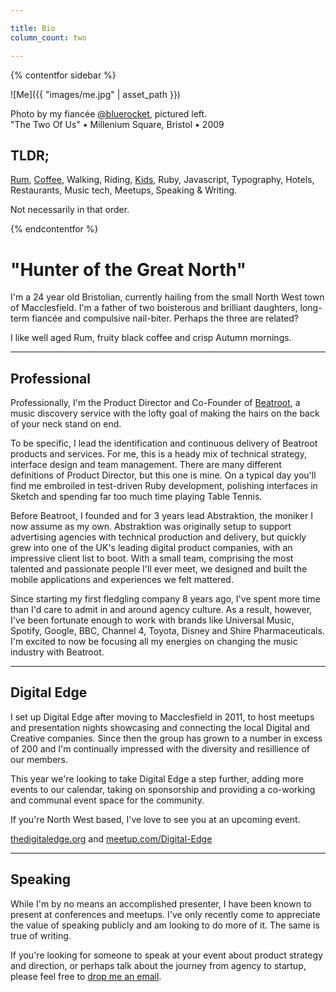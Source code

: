 ```yaml
---

title: Bio
column_count: two

---
```


{% contentfor sidebar %}

![Me]({{ "images/me.jpg" | asset_path }})

Photo by my fianc&eacute;e [@bluerocket](http://twitter.com/bluerocket), pictured left.<br/>"The Two Of Us" &bull; Millenium Square, Bristol &bull; 2009

## TLDR;

[Rum](http://www.thewhiskyexchange.com/P-4548.aspx), [Coffee](http://shop.squaremilecoffee.com/), Walking, Riding, [Kids](https://secure.flickr.com/photos/bluerocketgirly/9014304775/), Ruby, Javascript, Typography, Hotels, Restaurants, Music tech, Meetups, Speaking & Writing.

Not necessarily in that order.

{% endcontentfor %}

# "Hunter of the Great&nbsp;North"

I'm a 24 year old Bristolian, currently hailing from the small North West town of Macclesfield. I'm a father of two boisterous and brilliant daughters, long-term fianc&eacute;e and compulsive nail-biter. Perhaps the three are related?

I like well aged Rum, fruity black coffee and crisp Autumn mornings.

***

## Professional

Professionally, I'm the Product Director and Co-Founder of [Beatroot](http://beatroot.com), a music discovery service with the lofty goal of making the hairs on the back of your neck stand on end.

To be specific, I lead the identification and continuous delivery of Beatroot products and services. For me, this is a heady mix of technical strategy, interface design and team management. There are many different definitions of Product Director, but this one is mine. On a typical day you'll find me embroiled in test-driven Ruby development, polishing interfaces in Sketch and spending far too much time playing Table Tennis.

Before Beatroot, I founded and for 3 years lead Abstraktion, the moniker I now assume as my own. Abstraktion was originally setup to support advertising agencies with technical production and delivery, but quickly grew into one of the UK's leading digital product companies, with an impressive client list to boot. With a small team, comprising the most talented and passionate people I'll ever meet, we designed and built the mobile applications and experiences we felt mattered.

Since starting my first fledgling company 8 years ago, I've spent more time than I'd care to admit in and around agency culture. As a result, however, I've been fortunate enough to work with brands like Universal Music, Spotify, Google, BBC, Channel 4, Toyota, Disney and Shire Pharmaceuticals. I'm excited to now be focusing all my energies on changing the music industry with Beatroot.

***

## Digital Edge

I set up Digital Edge after moving to Macclesfield in 2011, to host meetups and presentation nights showcasing and connecting the local Digital and Creative companies. Since then the group has grown to a number in excess of 200 and I'm continually impressed with the diversity and resillience of our members.

This year we're looking to take Digital Edge a step further, adding more events to our calendar, taking on sponsorship and providing a co-working and communal event space for the community.

If you're North West based, I've love to see you at an upcoming event.

[thedigitaledge.org](http://thedigitaledge.org) and [meetup.com/Digital-Edge](http://meetup.com/Digital-Edge)

***

## Speaking

While I'm by no means an accomplished presenter, I have been known to present at conferences and meetups. I've only recently come to appreciate the value of speaking publicly and am looking to do more of it. The same is true of writing.

If you're looking for someone to speak at your event about product strategy and direction, or perhaps talk about the journey from agency to startup, please feel free to [drop me an email](mailto:hello@abstraktion.co.uk).
